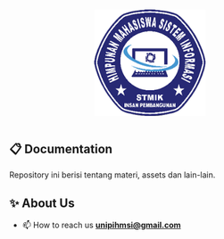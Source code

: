 <h1 align="center">
    <picture>
      <img alt="JavaScript" src="assets/img/logo-hmsi-2.png" width="200">
    </picture>
    <b style="font-size: 4rem; color: #ffffff"></b>
</h1>

## 📋 Documentation

Repository ini berisi tentang materi, assets dan lain-lain.

## ✨ About Us

- 📫 How to reach us **<unipihmsi@gmail.com>**
